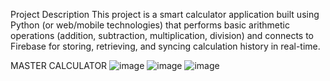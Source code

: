 Project Description
This project is a smart calculator application built using Python (or web/mobile technologies) that performs basic arithmetic operations (addition, subtraction, multiplication, division) and connects to Firebase for storing, retrieving, and syncing calculation history in real-time.



MASTER CALCULATOR
![image](https://github.com/user-attachments/assets/1837f2d4-ad70-464d-91f3-095dbf6482d0)
![image](https://github.com/user-attachments/assets/03be1d70-36e4-4a72-af49-513b7cfa8168)
![image](https://github.com/user-attachments/assets/d8fcd5b7-4f2c-4a4c-aa53-32c6ab183625)
